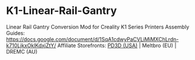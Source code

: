 # K1-Linear-Rail-Gantry
Linear Rail Gantry Conversion Mod for Creality K1 Series Printers
Assembly Guides: https://docs.google.com/document/d/1SqA1cdwyPaCVLiMiMXChLrdn-k710LjkxOklKdxjZtY/
Affiliate Storefronts:
[PD3D (USA)](https://peedee3d.com/collections/all-products/products/linear-rail-gantry-kit-for-k1-series-by-bootycall-jones)  |  Meltbro (EU)  |  DREMC (AU)
